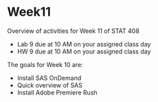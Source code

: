 # Week11

Overview of activities for Week 11 of STAT 408

  - Lab 9 due at 10 AM on your assigned class day
  - HW 9 due at 10 AM on your assigned class day

The goals for Week 10 are:

- Install SAS OnDemand
- Quick overview of SAS
- Install Adobe Premiere Rush
